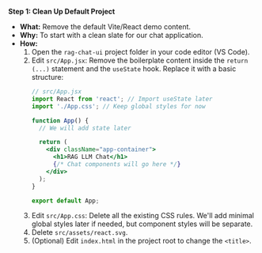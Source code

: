 **Step 1: Clean Up Default Project**

*   **What:** Remove the default Vite/React demo content.
*   **Why:** To start with a clean slate for our chat application.
*   **How:**
    1.  Open the `rag-chat-ui` project folder in your code editor (VS Code).
    2.  Edit `src/App.jsx`: Remove the boilerplate content inside the `return (...)` statement and the `useState` hook. Replace it with a basic structure:
        ```jsx
        // src/App.jsx
        import React from 'react'; // Import useState later
        import './App.css'; // Keep global styles for now

        function App() {
          // We will add state later

          return (
            <div className="app-container">
              <h1>RAG LLM Chat</h1>
              {/* Chat components will go here */}
            </div>
          );
        }

        export default App;
        ```
    3.  Edit `src/App.css`: Delete all the existing CSS rules. We'll add minimal global styles later if needed, but component styles will be separate.
    4.  Delete `src/assets/react.svg`.
    5.  (Optional) Edit `index.html` in the project root to change the `<title>`.